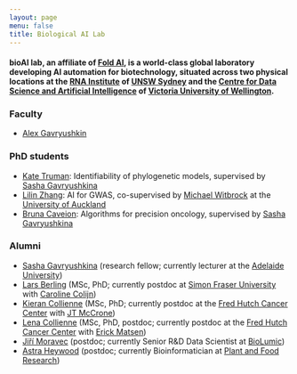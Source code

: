 ```yaml
---
layout: page
menu: false
title: Biological AI Lab
---
```



#### bioAI lab, an affiliate of [Fold AI](https://rnafold.ai), is a world-class global laboratory developing AI automation for biotechnology, situated across two physical locations at the [RNA Institute](https://www.rna.unsw.edu.au/) of [UNSW Sydney](https://www.unsw.edu.au/) and the [Centre for Data Science and Artificial Intelligence](https://www.wgtn.ac.nz/cdsai) of [Victoria University of Wellington](https://www.wgtn.ac.nz/).


### Faculty

- [Alex Gavryushkin](/alex/)


### PhD students

- [Kate Truman](/kate/): Identifiability of phylogenetic models, supervised by [Sasha Gavryushkina](https://www.linkedin.com/in/alexandra-sasha-gavryushkina-5a24a4228/)
- [Lilin Zhang](): AI for GWAS, co-supervised by [Michael Witbrock](http://www.science.auckland.ac.nz/people/profile/m-witbrock) at the [University of Auckland](https://www.auckland.ac.nz/en/science/about-the-faculty/school-of-computer-science.html)
- [Bruna Caveion](): Algorithms for precision oncology, supervised by [Sasha Gavryushkina](https://www.linkedin.com/in/alexandra-sasha-gavryushkina-5a24a4228/)


### Alumni

- [Sasha Gavryushkina](https://www.linkedin.com/in/alexandra-sasha-gavryushkina-5a24a4228/) (research fellow; currently lecturer at the [Adelaide University](https://www.adelaide.edu.au/))
- [Lars Berling](https://github.com/Lars-B) (MSc, PhD; currently postdoc at [Simon Fraser University](https://www.sfu.ca/) with [Caroline Colijn](https://www.sfu.ca/math/people/faculty/ccolijn/))
- [Kieran Collienne](https://www.linkedin.com/in/kieran-collienne-62600887/) (MSc, PhD; currently postdoc at the [Fred Hutch Cancer Center](https://www.fredhutch.org/en.html) with [JT McCrone](https://mccronelab.github.io/))
- [Lena Collienne](https://www.lenacoll.de/) (MSc, PhD, postdoc; currently postdoc at the [Fred Hutch Cancer Center](https://www.fredhutch.org/en.html) with [Erick Matsen](https://matsen.fhcrc.org/))
- [Jiří Moravec](https://www.linkedin.com/in/ji%C5%99%C3%AD-moravec-2a104815b/) (postdoc; currently Senior R&D Data Scientist at [BioLumic](https://www.biolumic.com/))
- [Astra Heywood](https://www.linkedin.com/in/astra-heywood-a43229163/) (postdoc; currently Bioinformatician at [Plant and Food Research](https://careers.sciencenewzealand.org/plant-and-food-research/about-us))

